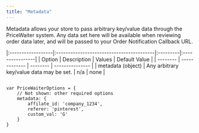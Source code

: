```yaml
---
title: "Metadata"
---
```


Metadata allows your store to pass arbitrary key/value data through the PriceWaiter system. Any data set here will be available when reviewing order data later, and will be passed to your Order Notification Callback URL.

|:------------------|:-----------------------------------------|:---------|:----------------|
| Option            | Description                              | Values   | Default Value   |
| --------          | -------------                            | -------- | --------------- |
| metadata (object) | Any arbitrary key/value data may be set. | n/a      | none            |

<pre><code class="javascript">
var PriceWaiterOptions = {
    // Not shown: other required options
    metadata: {
        affilate_id: 'company_1234',
        referer: 'pinterest',
        custom_val: 'G'
    }
}
</code></pre>
